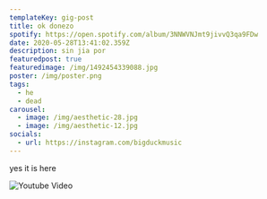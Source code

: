 ```yaml
---
templateKey: gig-post
title: ok donezo
spotify: https://open.spotify.com/album/3NNWVNJmt9jivvQ3qa9FDw
date: 2020-05-28T13:41:02.359Z
description: sin jia por
featuredpost: true
featuredimage: /img/1492454339088.jpg
poster: /img/poster.png
tags:
  - he
  - dead
carousel:
  - image: /img/aesthetic-28.jpg
  - image: /img/aesthetic-12.jpg
socials:
  - url: https://instagram.com/bigduckmusic
---
```

yes it is here

<img src="https://img.youtube.com/vi/QrR_gm6RqCo/maxresdefault.jpg" alt="Youtube Video"/>